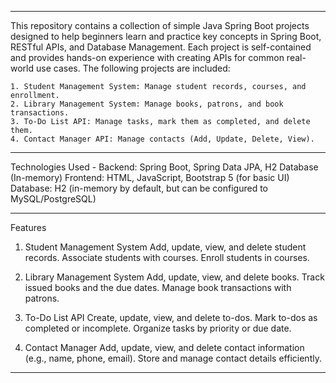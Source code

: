 --------------------------------------------------------------------------------------------------------------------------------------------------------

This repository contains a collection of simple Java Spring Boot projects designed to help beginners learn and practice key concepts in Spring Boot, 
RESTful APIs, and Database Management. Each project is self-contained and provides hands-on experience with creating APIs for common real-world use cases.
The following projects are included:

    1. Student Management System: Manage student records, courses, and enrollment.
    2. Library Management System: Manage books, patrons, and book transactions.
    3. To-Do List API: Manage tasks, mark them as completed, and delete them.
    4. Contact Manager API: Manage contacts (Add, Update, Delete, View).
    
---------------------------------------------------------------------------------------------

Technologies Used -
Backend: Spring Boot, Spring Data JPA, H2 Database (In-memory)
Frontend: HTML, JavaScript, Bootstrap 5 (for basic UI)
Database: H2 (in-memory by default, but can be configured to MySQL/PostgreSQL)

---------------------------------------------------------------------------------------------

Features
1. Student Management System
    Add, update, view, and delete student records.
    Associate students with courses.
    Enroll students in courses.

2. Library Management System
    Add, update, view, and delete books.
    Track issued books and the due dates.
    Manage book transactions with patrons.

3. To-Do List API
    Create, update, view, and delete to-dos.
    Mark to-dos as completed or incomplete.
    Organize tasks by priority or due date.

4. Contact Manager
    Add, update, view, and delete contact information (e.g., name, phone, email).
    Store and manage contact details efficiently.

-----------------------------------------------------------------------------------------------------------------------------------------------------------------
